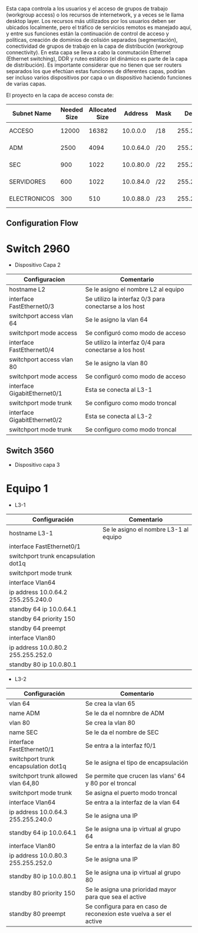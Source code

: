 Esta capa controla a los usuarios y el acceso de grupos de trabajo (workgroup access) o los recursos de internetwork, y a veces se le llama desktop layer. Los recursos más utilizados por los usuarios deben ser ubicados localmente, pero el tráfico de servicios remotos es manejado aquí, y entre sus funciones están la continuación de control de acceso y políticas, creación de dominios de colisión separados (segmentación), conectividad de grupos de trabajo en la capa de distribución (workgroup connectivity). En esta capa se lleva a cabo la conmutación Ethernet (Ethernet switching), DDR y ruteo estático (el dinámico es parte de la capa de distribución). Es importante considerar que no tienen que ser routers separados los que efectúan estas funciones de diferentes capas, podrían ser incluso varios dispositivos por capa o un dispositivo haciendo funciones de varias capas.

El proyecto en la capa de acceso consta de:

Subnet Name|	Needed   Size|	Allocated Size|	Address|	Mask|	Dec Mask|	Assignable Range|	Broadcast
--------- | ------------- | -------------- | ------ | ------ | --------- | ----------------- | ------------
ACCESO|	12000|	16382|	10.0.0.0|	/18|	255.255.192.0|	10.0.0.1 - 10.0.63.254 |	10.0.63.255
ADM|	2500|	4094 |	10.0.64.0 |	/20 |	255.255.240.0|	10.0.64.1 - 10.0.79.254|	10.0.79.255
SEC|	900|	1022|	10.0.80.0|	/22|	255.255.252.0|	10.0.80.1 - 10.0.83.254|	10.0.83.255
SERVIDORES|	600|	1022|	10.0.84.0|	/22|	255.255.252.0|	10.0.84.1 - 10.0.87.254|	10.0.87.255
ELECTRONICOS|	300|	510|	10.0.88.0|	/23|	255.255.254.0|	10.0.88.1 - 10.0.89.254|	10.0.89.255|

## Configuration Flow

 # Switch 2960
 - Dispositivo Capa 2

Configuracion| Comentario|
-------------|-----------|
hostname L2 | Se le asigno el nombre L2 al equipo
interface FastEthernet0/3 | Se utilizo la interfaz 0/3 para conectarse a los host
switchport access vlan 64| Se le asigno la vlan 64 
switchport mode access| Se configuró como modo de acceso
interface FastEthernet0/4| Se utilizo la interfaz 0/4 para conectarse a los host
switchport access vlan 80|  Se le asigno la vlan 80
switchport mode access|  Se configuró como modo de acceso
interface GigabitEthernet0/1| Esta se conecta al L3-1  
switchport mode trunk| Se configuro como modo troncal 
interface GigabitEthernet0/2| Esta se conecta al L3-2
switchport mode trunk| Se configuro como modo troncal
 
 ## Switch 3560
 - Dispositivo capa 3

# Equipo 1
- L3-1

Configuración | Comentario |
--------------|------------|
hostname L3-1|Se le asigno el nombre L3-1 al equipo|
interface FastEthernet0/1 | |
switchport trunk encapsulation dot1q | |
switchport mode trunk ||
interface Vlan64 ||
ip address 10.0.64.2 255.255.240.0 ||
standby 64 ip 10.0.64.1 ||
standby 64 priority 150 ||
standby 64 preempt ||
interface Vlan80 ||
ip address 10.0.80.2 255.255.252.0 ||
standby 80 ip 10.0.80.1 ||

 - L3-2 
 
Configuración | Comentario |
--------------|------------|
vlan 64 | Se crea la vlan 65|
name ADM | Se le da el nomnbre de ADM|
vlan 80 | Se crea la vlan 80|
name SEC | Se le da el nombre de SEC |
interface FastEthernet0/1 | Se entra a la interfaz f0/1 |
switchport trunk encapsulation dot1q | Se le asigna el tipo de encapsulación|
switchport trunk allowed vlan 64,80 | Se permite que crucen las vlans' 64 y  80 por el troncal |
switchport mode trunk | Se asigna el puerto modo troncal|
interface Vlan64 | Se entra a la interfaz de la vlan 64|
ip address 10.0.64.3 255.255.240.0 | Se le asigna una IP|
standby 64 ip 10.0.64.1 | Se le asigna una ip virtual al grupo 64|
interface Vlan80 | Se entra a la interfaz de la vlan 80|
ip address 10.0.80.3 255.255.252.0 |  Se le asigna una IP|
standby 80 ip 10.0.80.1 |Se le asigna una ip virtual al grupo 80|
standby 80 priority 150 | Se le asigna una prioridad mayor para que sea el active|
standby 80 preempt | Se configura para en caso de reconexion este vuelva a ser el active|